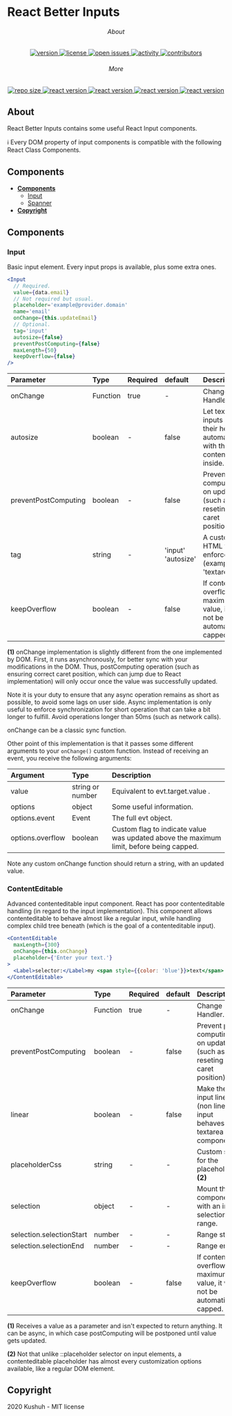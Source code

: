 # React Better Inputs

<h6 align="center">About</h6>
<p align="center">
    <a href="https://github.com/Kushuh/react-better-inputs">
        <img src="https://img.shields.io/npm/v/react-better-inputs" alt="version"/>
    </a>
    <a href="https://github.com/Kushuh/react-better-inputs/blob/master/LICENSE">
        <img src="https://img.shields.io/npm/l/react-better-inputs" alt="license"/>
    </a>
    <a href="https://github.com/Kushuh/react-better-inputs/issues">
        <img src="https://img.shields.io/github/issues-raw/kushuh/react-better-inputs" alt="open issues"/>
    </a>
    <a href="https://github.com/Kushuh/react-better-inputs">
        <img src="https://img.shields.io/github/last-commit/Kushuh/react-better-inputs" alt="activity"/>
    </a>
    <a href="https://github.com/Kushuh/react-better-inputs/graphs/contributors">
        <img src="https://img.shields.io/github/contributors/Kushuh/react-better-inputs" alt="contributors"/>
    </a>
</p>

<h6 align="center">More</h6>
<p align="center">
    <a href="https://github.com/Kushuh/react-better-inputs">
        <img src="https://img.shields.io/github/repo-size/kushuh/react-better-inputs" alt="repo size"/>
    </a>
    <a href="https://github.com/facebook/react">
        <img src="https://img.shields.io/github/package-json/dependency-version/Kushuh/react-better-inputs/react" alt="react version"/>
    </a>
    <a href="https://github.com/facebook/react/tree/master/packages/react-dom">
        <img src="https://img.shields.io/github/package-json/dependency-version/Kushuh/react-better-inputs/react-dom" alt="react version"/>
    </a>
    <a href="https://github.com/Kushuh/kushuh-react-utils">
        <img src="https://img.shields.io/github/package-json/dependency-version/Kushuh/react-better-inputs/kushuh-react-utils" alt="react version"/>
    </a>
    <a href="https://github.com/Kushuh/react-better-containers">
        <img src="https://img.shields.io/github/package-json/dependency-version/Kushuh/react-better-inputs/react-better-containers" alt="react version"/>
    </a>
</p>

## About

React Better Inputs contains some useful React Input components.

ℹ Every DOM property of input components is compatible with the following React Class Components.

## Components

+ **[Components](#components)**
    + [Input](#input)
    + [Spanner](#spanner)
+ **[Copyright](#copyright)**

## Components

### Input

Basic input element. Every input props is available, plus some extra ones.

```jsx
<Input
  // Required.
  value={data.email}
  // Not required but usual.
  placeholder='example@provider.domain'
  name='email'
  onChange={this.updateEmail}
  // Optional.
  tag='input'
  autosize={false}
  preventPostComputing={false}
  maxLength={50}
  keepOverflow={false}
/>
```

| Parameter | Type | Required | default | Description |
| :--- | :--- | :--- | :--- | :--- |
| onChange | Function | true | - | Change Handler. **(1)** |
| autosize | boolean | - | false | Let textarea inputs sync their height automatically with the content inside. |
| preventPostComputing | boolean | - | false | Prevent post computing on update (such as reseting caret position). |
| tag | string | - | 'input'<br/>'autosize' | A custom HTML tag to enforce (example 'textarea'). |
| keepOverflow | boolean | - | false | If content overflows maximum value, it will not be automatically capped. |

 **(1)** onChange implementation is slightly different from the one implemented by DOM.
First, it runs asynchronously, for better sync with your modifications in the DOM.
Thus, postComputing operation (such as ensuring correct caret position, which can jump due to React implementation) will only occur once the value was successfully updated.

Note it is your duty to ensure that any async operation remains as short as possible, to avoid some lags on user side.
Async implementation is only useful to enforce synchronization for short operation that can take a bit longer to fulfill. 
Avoid operations longer than 50ms (such as network calls).

onChange can be a classic sync function.

Other point of this implementation is that it passes some different arguments to your `onChange()` custom function.
Instead of receiving an event, you receive the following arguments:

| Argument | Type | Description |
| :--- | :--- | :--- |
| value | string or number | Equivalent to evt.target.value . |
| options | object | Some useful information. |
| options.event | Event | The full evt object. |
| options.overflow | boolean | Custom flag to indicate value was updated above the maximum limit, before being capped. |

Note any custom onChange function should return a string, with an updated value.

### ContentEditable

Advanced contenteditable input component. React has poor contenteditable handling (in regard to the input implementation).
This component allows contenteditable to behave almost like a regular input, 
while handling complex child tree beneath (which is the goal of a contenteditable input).

```jsx
<ContentEditable
  maxLength={300}
  onChange={this.onChange}
  placeholder={'Enter your text.'}
>
  <Label>selector:</Label>my <span style={{color: 'blue'}}>text</span>
</ContentEditable>
```

| Parameter | Type | Required | default | Description |
| :--- | :--- | :--- | :--- | :--- |
| onChange | Function | true | - | Change Handler. **(1)** |
| preventPostComputing | boolean | - | false | Prevent post computing on update (such as reseting caret position). |
| linear | boolean | - | false | Make the input linear (non linear input behaves like textarea component). |
| placeholderCss | string | - | - | Custom style for the placeholder. **(2)** |
| selection | object | - | - | Mount the component with an inner selection range. |
| selection.selectionStart | number | - | - | Range start. |
| selection.selectionEnd | number | - | - | Range end. |
| keepOverflow | boolean | - | false | If content overflows maximum value, it will not be automatically capped. |

**(1)** Receives a value as a parameter and isn't expected to return anything. It can be async, in which case postComputing will be postponed until value gets updated.

**(2)** Not that unlike ::placeholder selector on input elements, a contenteditable placeholder has almost every customization options available, like a regular DOM element.

## Copyright
2020 Kushuh - MIT license